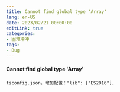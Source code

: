 ```yaml
---
title: Cannot find global type 'Array' 
lang: en-US
date: 2023/02/21 00:00:00
editLink: true
categories: 
- 困难冲冲
tags: 
- Bug
---
```


#### Cannot find global type 'Array' 

`tsconfig.json，增加配置："lib": ["ES2016"],`
